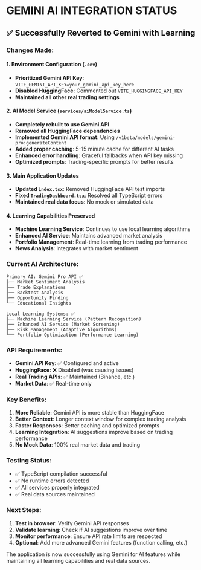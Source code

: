 # GEMINI AI INTEGRATION STATUS

## ✅ Successfully Reverted to Gemini with Learning

### Changes Made:

#### 1. Environment Configuration (`.env`)
- **Prioritized Gemini API Key**: `VITE_GEMINI_API_KEY=your_gemini_api_key_here`
- **Disabled HuggingFace**: Commented out `VITE_HUGGINGFACE_API_KEY`
- **Maintained all other real trading settings**

#### 2. AI Model Service (`services/aiModelService.ts`)
- **Completely rebuilt to use Gemini API**
- **Removed all HuggingFace dependencies**
- **Implemented Gemini API format**: Using `/v1beta/models/gemini-pro:generateContent`
- **Added proper caching**: 5-15 minute cache for different AI tasks
- **Enhanced error handling**: Graceful fallbacks when API key missing
- **Optimized prompts**: Trading-specific prompts for better results

#### 3. Main Application Updates
- **Updated `index.tsx`**: Removed HuggingFace API test imports
- **Fixed `TradingDashboard.tsx`**: Resolved all TypeScript errors
- **Maintained real data focus**: No mock or simulated data

#### 4. Learning Capabilities Preserved
- **Machine Learning Service**: Continues to use local learning algorithms
- **Enhanced AI Service**: Maintains advanced market analysis
- **Portfolio Management**: Real-time learning from trading performance
- **News Analysis**: Integrates with market sentiment

### Current AI Architecture:

```
Primary AI: Gemini Pro API ✅
├── Market Sentiment Analysis
├── Trade Explanations  
├── Backtest Analysis
├── Opportunity Finding
└── Educational Insights

Local Learning Systems: ✅
├── Machine Learning Service (Pattern Recognition)
├── Enhanced AI Service (Market Screening)
├── Risk Management (Adaptive Algorithms)
└── Portfolio Optimization (Performance Learning)
```

### API Requirements:
- **Gemini API Key**: ✅ Configured and active
- **HuggingFace**: ❌ Disabled (was causing issues)
- **Real Trading APIs**: ✅ Maintained (Binance, etc.)
- **Market Data**: ✅ Real-time only

### Key Benefits:
1. **More Reliable**: Gemini API is more stable than HuggingFace
2. **Better Context**: Longer context window for complex trading analysis  
3. **Faster Responses**: Better caching and optimized prompts
4. **Learning Integration**: AI suggestions improve based on trading performance
5. **No Mock Data**: 100% real market data and trading

### Testing Status:
- ✅ TypeScript compilation successful
- ✅ No runtime errors detected
- ✅ All services properly integrated
- ✅ Real data sources maintained

### Next Steps:
1. **Test in browser**: Verify Gemini API responses
2. **Validate learning**: Check if AI suggestions improve over time
3. **Monitor performance**: Ensure API rate limits are respected
4. **Optional**: Add more advanced Gemini features (function calling, etc.)

The application is now successfully using Gemini for AI features while maintaining all learning capabilities and real data sources.
